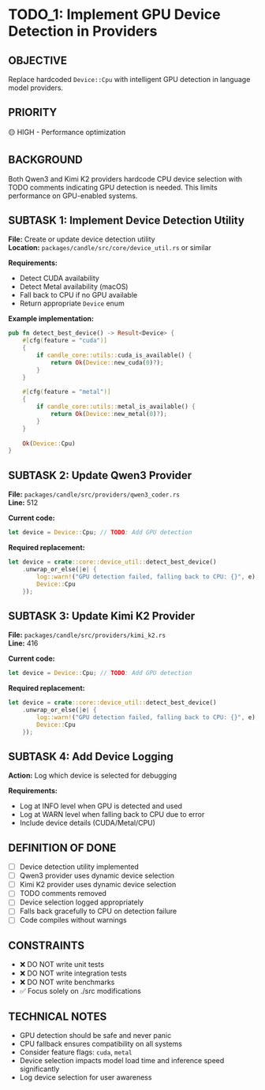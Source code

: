 # TODO_1: Implement GPU Device Detection in Providers

## OBJECTIVE
Replace hardcoded `Device::Cpu` with intelligent GPU detection in language model providers.

## PRIORITY
🟡 HIGH - Performance optimization

## BACKGROUND
Both Qwen3 and Kimi K2 providers hardcode CPU device selection with TODO comments indicating GPU detection is needed. This limits performance on GPU-enabled systems.

## SUBTASK 1: Implement Device Detection Utility
**File:** Create or update device detection utility  
**Location:** `packages/candle/src/core/device_util.rs` or similar

**Requirements:**
- Detect CUDA availability
- Detect Metal availability (macOS)
- Fall back to CPU if no GPU available
- Return appropriate `Device` enum

**Example implementation:**
```rust
pub fn detect_best_device() -> Result<Device> {
    #[cfg(feature = "cuda")]
    {
        if candle_core::utils::cuda_is_available() {
            return Ok(Device::new_cuda(0)?);
        }
    }
    
    #[cfg(feature = "metal")]
    {
        if candle_core::utils::metal_is_available() {
            return Ok(Device::new_metal(0)?);
        }
    }
    
    Ok(Device::Cpu)
}
```

## SUBTASK 2: Update Qwen3 Provider
**File:** `packages/candle/src/providers/qwen3_coder.rs`  
**Line:** 512

**Current code:**
```rust
let device = Device::Cpu; // TODO: Add GPU detection
```

**Required replacement:**
```rust
let device = crate::core::device_util::detect_best_device()
    .unwrap_or_else(|e| {
        log::warn!("GPU detection failed, falling back to CPU: {}", e);
        Device::Cpu
    });
```

## SUBTASK 3: Update Kimi K2 Provider
**File:** `packages/candle/src/providers/kimi_k2.rs`  
**Line:** 416

**Current code:**
```rust
let device = Device::Cpu; // TODO: Add GPU detection
```

**Required replacement:**
```rust
let device = crate::core::device_util::detect_best_device()
    .unwrap_or_else(|e| {
        log::warn!("GPU detection failed, falling back to CPU: {}", e);
        Device::Cpu
    });
```

## SUBTASK 4: Add Device Logging
**Action:** Log which device is selected for debugging

**Requirements:**
- Log at INFO level when GPU is detected and used
- Log at WARN level when falling back to CPU due to error
- Include device details (CUDA/Metal/CPU)

## DEFINITION OF DONE
- [ ] Device detection utility implemented
- [ ] Qwen3 provider uses dynamic device selection
- [ ] Kimi K2 provider uses dynamic device selection
- [ ] TODO comments removed
- [ ] Device selection logged appropriately
- [ ] Falls back gracefully to CPU on detection failure
- [ ] Code compiles without warnings

## CONSTRAINTS
- ❌ DO NOT write unit tests
- ❌ DO NOT write integration tests
- ❌ DO NOT write benchmarks
- ✅ Focus solely on ./src modifications

## TECHNICAL NOTES
- GPU detection should be safe and never panic
- CPU fallback ensures compatibility on all systems
- Consider feature flags: `cuda`, `metal`
- Device selection impacts model load time and inference speed significantly
- Log device selection for user awareness
